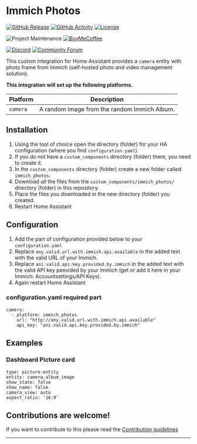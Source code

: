 # Immich Photos

[![GitHub Release][releases-shield]][releases]
[![GitHub Activity][commits-shield]][commits]
[![License][license-shield]](LICENSE)

![Project Maintenance][maintenance-shield]
[![BuyMeCoffee][buymecoffeebadge]][buymecoffee]

[![Discord][discord-shield]][discord]
[![Community Forum][forum-shield]][forum]

This custom integration for Home Assistant provides a `camera` entity with photo frame from Immich (self-hosted photo and video management solution).

**This integration will set up the following platforms.**

Platform | Description
-- | --
`camera` | A random image from the random Immich Album.

## Installation

1. Using the tool of choice open the directory (folder) for your HA configuration (where you find `configuration.yaml`).
1. If you do not have a `custom_components` directory (folder) there, you need to create it.
1. In the `custom_components` directory (folder) create a new folder called `immich_photos`.
1. Download _all_ the files from the `custom_components/immich_photos/` directory (folder) in this repository.
1. Place the files you downloaded in the new directory (folder) you created.
1. Restart Home Assistant

## Configuration
1. Add the part of configuration provided below to your `configuration.yaml`
1. Replace `any.valid.url.with.immich.api.available` in the added text with the valid URL of your Immich.
1. Replace `ani.valid.api.key.provided.by.immich` in the added text with the valid API key peovided by your Immich (get or add it here in your Immich: Accountsettings/API Keys).
1. Again restart Home Assistant

### configuration.yaml required part 
~~~
camera:
  - platform: immich_photos
    url: "http://any.valid.url.with.immich.api.available"
    api_key: "ani.valid.api.key.provided.by.immich"
~~~

## Examples
### Dashboard Picture card
~~~
type: picture-entity
entity: camera.album_image
show_state: false
show_name: false
camera_view: auto
aspect_ratio: '16:9'
~~~

<!---->

## Contributions are welcome!

If you want to contribute to this please read the [Contribution guidelines](CONTRIBUTING.md)

***

[ha-immich-photos]: https://github.com/aleksej-kuznecow/ha-immich-photos
[buymecoffee]: https://www.buymeacoffee.com/aleksej.kuznecow
[buymecoffeebadge]: https://img.shields.io/badge/buy%20me%20a%20coffee-donate-yellow.svg?style=for-the-badge
[commits-shield]: https://img.shields.io/github/commit-activity/y/aleksej-kuznecow/ha-immich-photos.svg?style=for-the-badge
[commits]: https://github.com/aleksej-kuznecow/ha-immich-photos/commits/main
[discord]: https://discord.gg/Qa5fW2R
[discord-shield]: https://img.shields.io/discord/330944238910963714.svg?style=for-the-badge
[exampleimg]: example.png
[forum-shield]: https://img.shields.io/badge/community-forum-brightgreen.svg?style=for-the-badge
[forum]: https://community.home-assistant.io/
[license-shield]: https://img.shields.io/github/license/aleksej-kuznecow/ha-immich-photos.svg?style=for-the-badge
[maintenance-shield]: https://img.shields.io/badge/maintainer-Aleksej%20Kuznetsov%20%40aleksej--kuznecow-blue.svg?style=for-the-badge
[releases-shield]: https://img.shields.io/github/release/aleksej-kuznecow/ha-immich-photos.svg?style=for-the-badge
[releases]: https://github.com/aleksej-kuznecow/ha-immich-photos/releases
